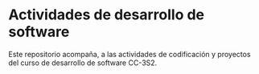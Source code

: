 # Actividades de desarrollo de software

Este repositorio acompaña, a las actividades de codificación y proyectos del curso de desarrollo de software CC-3S2.
